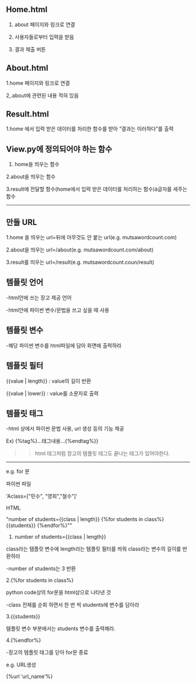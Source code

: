 ### <WORDCOUNT>  
 

## Home.html
1. about 페이지와 링크로 연결

2. 사용자들로부터 입력을 받음

3. 결과 제출 버튼   

 

## About.html
1.home 페이지와 링크로 연결

2,.about에 관련된 내용 적혀 있음   

 

## Result.html
1.home 에서 입력 받은 데이터를 처리한 함수를 받아 “결과는 이러하다”를 출력   

 

## View.py에 정의되어야 하는 함수
1. home을 띄우는 함수

2.about을 띄우는 함수

3.result에 전달할 함수(home에서 입력 받은 데이터를 처리하는 함수)à글자를 세주는 함수 

 
 ******************

## 만들 URL
1.home 을 띄우는 url=뒤에 아무것도 안 붙는 url(e.g. mutsawordcount.com)

2.about을 띄우는 url=/about(e.g. mutsawordcount.com/about)

3.result를 띄우는 url=/result(e.g. mutsawordcount.coun/result)  

 

## 템플릿 언어       
-html안에 쓰는 장고 제공 언어

-html안에 파이썬 변수/문법을 쓰고 싶을 때 사용  



## 템플릿 변수

-해당 파이썬 변수를 html파일에 담아 화면에 출력하라  



## 템플릿 필터
{{value | length}} : value의 길이 반환

{{value | lower}} : value를 소문자로 출력  

 

## 템플릿 태그
-html 상에서 파이썬 문법 사용, url 생성 등의 기능 제공

Ex) {%tag%}…태그내용…{%endtag%}}

>>html 태그처럼 장고의 템플릿 태그도 끝나는 태그가 있어야한다.  

 

******************


 e.g. for 문

파이썬 파일

'Aclass=["민수", "영희","철수"]'  


HTML

"number of students={{class | length}}
{%for students in class%}
    {{students}}
{%endfor%}""  
 

 1. number of students={{class | length}}

class라는 템플릿 변수에 length라는 템플릿 필터를 씌워 class라는 변수의 길이를 반환하라

-number of students는 3 반환 

 

2.{%for students in class%}

python code상의 for문을 html상으로 나타낸 것

-class 전체를 순회 하면서 한 번 씩 students에 변수를 담아라  

 

3.{{students}}

템플릿 변수 부분에서는 students 변수를 출력해라.  

 

4.{%endfor%}

-장고의 템플릿 태그를 닫아 for문 종료    

 

 

e.g. URL생성

{%url ‘url_name’%}